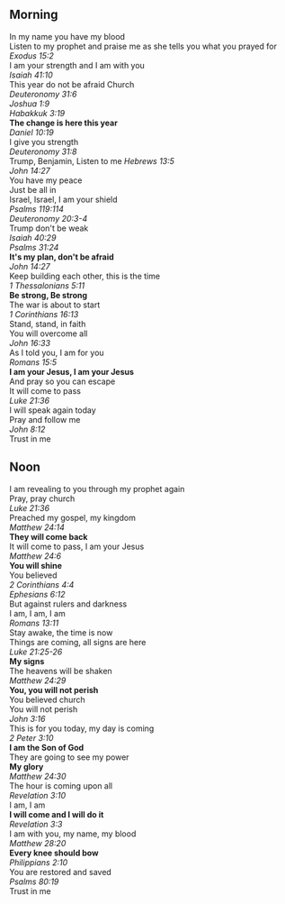 ## Morning

In my name you have my blood  
Listen to my prophet and praise me as she tells you what you prayed for  
_Exodus 15:2_  
I am your strength and I am with you  
_Isaiah 41:10_  
This year do not be afraid Church  
_Deuteronomy 31:6_  
_Joshua 1:9_  
_Habakkuk 3:19_  
**The change is here this year**  
_Daniel 10:19_  
I give you strength  
_Deuteronomy 31:8_  
Trump, Benjamin, Listen to me
_Hebrews 13:5_  
_John 14:27_  
You have my peace  
Just be all in  
Israel, Israel, I am your shield  
_Psalms 119:114_  
_Deuteronomy 20:3-4_  
Trump don't be weak  
_Isaiah 40:29_  
_Psalms 31:24_  
**It's my plan, don't be afraid**  
_John 14:27_  
Keep building each other, this is the time  
_1 Thessalonians 5:11_  
**Be strong, Be strong**  
The war is about to start  
_1 Corinthians 16:13_  
Stand, stand, in faith  
You will overcome all  
_John 16:33_  
As I told you, I am for you  
_Romans 15:5_  
**I am your Jesus, I am your Jesus**  
And pray so you can escape  
It will come to pass  
_Luke 21:36_  
I will speak again today  
Pray and follow me  
_John 8:12_  
Trust in me  

## Noon
I am revealing to you through my prophet again  
Pray, pray church  
_Luke 21:36_  
Preached my gospel, my kingdom  
_Matthew 24:14_  
**They will come back**  
It will come to pass, I am your Jesus  
_Matthew 24:6_  
**You will shine**  
You believed  
_2 Corinthians 4:4_  
_Ephesians 6:12_  
But against rulers and darkness  
I am, I am, I am  
_Romans 13:11_  
Stay awake, the time is now  
Things are coming, all signs are here  
_Luke 21:25-26_  
**My signs**  
The heavens will be shaken  
_Matthew 24:29_  
**You, you will not perish**  
You believed church  
You will not perish  
_John 3:16_  
This is for you today, my day is coming  
_2 Peter 3:10_  
**I am the Son of God**  
They are going to see my power  
**My glory**  
_Matthew 24:30_  
The hour is coming upon all  
_Revelation 3:10_  
I am, I am  
**I will come and I will do it**  
_Revelation 3:3_  
I am with you, my name, my blood  
_Matthew 28:20_  
**Every knee should bow**  
_Philippians 2:10_  
You are restored and saved  
_Psalms 80:19_  
Trust in me
